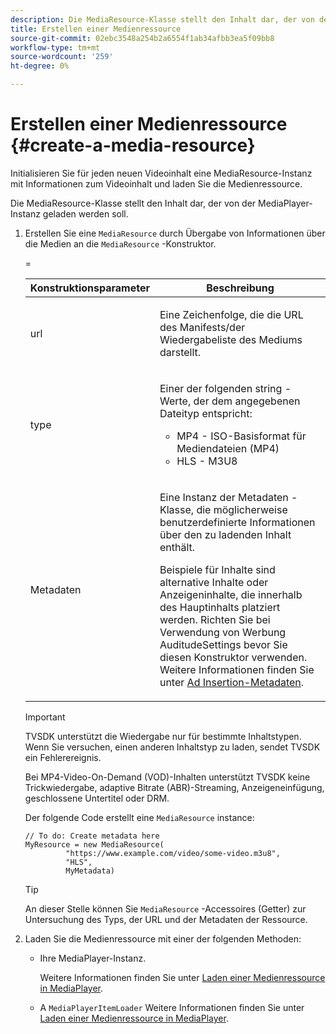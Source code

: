 ```yaml
---
description: Die MediaResource-Klasse stellt den Inhalt dar, der von der MediaPlayer-Instanz geladen werden soll.
title: Erstellen einer Medienressource
source-git-commit: 02ebc3548a254b2a6554f1ab34afbb3ea5f09bb8
workflow-type: tm+mt
source-wordcount: '259'
ht-degree: 0%

---
```


# Erstellen einer Medienressource {#create-a-media-resource}

Initialisieren Sie für jeden neuen Videoinhalt eine MediaResource-Instanz mit Informationen zum Videoinhalt und laden Sie die Medienressource.

Die MediaResource-Klasse stellt den Inhalt dar, der von der MediaPlayer-Instanz geladen werden soll.

1. Erstellen Sie eine `MediaResource` durch Übergabe von Informationen über die Medien an die `MediaResource` -Konstruktor.

   <table id="table_DD0D5D9129D54F73881399B9B4FF546A"> 
    <thead> 
      <tr> 
      <th colname="col1" class="entry"> Konstruktionsparameter </th> 
      <th colname="col2" class="entry"> Beschreibung </th> 
      </tr>
    </thead>
    =<tbody> 
      <tr> 
      <td colname="col1"><span class="codeph"> url</span> </td> 
      <td colname="col2"> <p>Eine Zeichenfolge, die die URL des Manifests/der Wiedergabeliste des Mediums darstellt. </p> </td> 
      </tr> 
      <tr> 
      <td colname="col1"><span class="codeph"> type</span> </td> 
      <td colname="col2"> <p>Einer der folgenden string -Werte, der dem angegebenen Dateityp entspricht: 
        <ul id="ul_7512E90B7B294EF9BFBA2D68DE678CBB"> 
        <li id="li_AA84434E84184A3D909552794B425ABD"><span class="codeph"> MP4</span> - ISO-Basisformat für Mediendateien (MP4) </li> 
        <li id="li_8A2F3752569344B59EE30303A8393488"><span class="codeph"> HLS</span> - M3U8 </li> 
        </ul> </p> </td> 
      </tr> 
      <tr> 
      <td colname="col1"><span class="codeph"> Metadaten</span> </td> 
      <td colname="col2"> <p>Eine Instanz der <span class="codeph"> Metadaten</span> -Klasse, die möglicherweise benutzerdefinierte Informationen über den zu ladenden Inhalt enthält. </p> <p>Beispiele für Inhalte sind alternative Inhalte oder Anzeigeninhalte, die innerhalb des Hauptinhalts platziert werden. Richten Sie bei Verwendung von Werbung <span class="codeph"> AuditudeSettings</span> bevor Sie diesen Konstruktor verwenden. Weitere Informationen finden Sie unter <a href="../../../tvsdk-1.4-for-desktop-hls/ad-insertion/ad-insertion-metadata/c-psdk-dhls-1.4-ad-insertion-metadata.md" format="dita" scope="local"> Ad Insertion-Metadaten</a>. </p> </td> 
      </tr> 
    </tbody> 
   </table>

   >[!IMPORTANT]
   >
   >TVSDK unterstützt die Wiedergabe nur für bestimmte Inhaltstypen. Wenn Sie versuchen, einen anderen Inhaltstyp zu laden, sendet TVSDK ein Fehlerereignis.
   >
   >Bei MP4-Video-On-Demand (VOD)-Inhalten unterstützt TVSDK keine Trickwiedergabe, adaptive Bitrate (ABR)-Streaming, Anzeigeneinfügung, geschlossene Untertitel oder DRM.

   Der folgende Code erstellt eine `MediaResource` instance:

   ```
   // To do: Create metadata here
   MyResource = new MediaResource(
            "https://www.example.com/video/some-video.m3u8", 
            "HLS",
            MyMetadata)
   ```

   >[!TIP]
   >
   >An dieser Stelle können Sie `MediaResource` -Accessoires (Getter) zur Untersuchung des Typs, der URL und der Metadaten der Ressource.

1. Laden Sie die Medienressource mit einer der folgenden Methoden:

   * Ihre MediaPlayer-Instanz.

     Weitere Informationen finden Sie unter [Laden einer Medienressource in MediaPlayer](../../../tvsdk-1.4-for-desktop-hls/t-psdk-dhls-1.4-configure/c-psdk-dhls-1.4-mediaplayer-initialize-for-video/t-psdk-dhls-1.4-media-resource-load.md).
   * A `MediaPlayerItemLoader` Weitere Informationen finden Sie unter [Laden einer Medienressource in MediaPlayer](../../../tvsdk-1.4-for-desktop-hls/t-psdk-dhls-1.4-configure/c-psdk-dhls-1.4-mediaplayer-initialize-for-video/t-psdk-dhls-1.4-media-resource-load.md).
